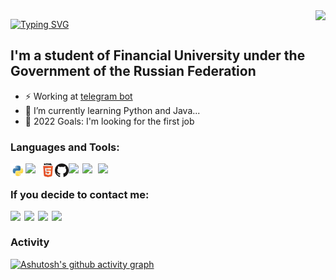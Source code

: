 <img src="https://cdn2.iconfinder.com/data/icons/cat-power/256/cat_drunk.png" align="right"/>  

[![Typing SVG](https://readme-typing-svg.herokuapp.com?color=%234300F7&size=25&height=55&lines=Hi+there%2C+I'm+Nikolai+Pikalov;Or...;Nps-rf)](https://git.io/typing-svg)

## I'm a student of Financial University under the Government of the Russian Federation

- ⚡ Working at [telegram bot](https://github.com/Nps-rf/AiogramTB)
- 🌱 I’m currently learning Python and Java...
- 🥅 2022 Goals: I'm looking for the first job 


### Languages and Tools:
[<img align="left" width="24px" src="https://raw.githubusercontent.com/github/explore/80688e429a7d4ef2fca1e82350fe8e3517d3494d/topics/python/python.png"/>][Python]
[<img align="left" width="25px" src="https://cdn4.iconfinder.com/data/icons/logos-and-brands/512/181_Java_logo_logos-256.png"/>][Java]
[<img align="left" width="22px" src="https://raw.githubusercontent.com/github/explore/80688e429a7d4ef2fca1e82350fe8e3517d3494d/topics/html/html.png"/>][HTML5]
[<img align="left" width="22px" src="https://raw.githubusercontent.com/github/explore/78df643247d429f6cc873026c0622819ad797942/topics/github/github.png"/>][Github]
[<img align="left" width="22px" src="https://cdn3.iconfinder.com/data/icons/social-media-2169/24/social_media_social_media_logo_git-256.png"/>][Git]
[<img align="left" width="25px" src="https://cdn4.iconfinder.com/data/icons/logos-and-brands/512/205_Markdown_logo_logos-256.png"/>][Markdown]
[<img align="left" width="24px" src="https://cdn2.iconfinder.com/data/icons/ecqlipse2/CMD.png"/>][cmd]

<br />

### If you decide to contact me:
[<img align="left" width="22px" src="https://cdn2.iconfinder.com/data/icons/social-icons-33/128/Instagram-256.png"/>][Instagram]
[<img align="left" width="22px" src="https://cdn4.iconfinder.com/data/icons/social-media-flat-7/64/Social-media_VK-256.png"/>][Vk]
[<img align="left" width="22px" src="https://cdn3.iconfinder.com/data/icons/social-icons-33/512/Telegram-256.png"/>][Telegram]
[<img align="left" width="24px" src="https://cdn0.iconfinder.com/data/icons/free-social-media-set/24/discord-256.png"/>][Discord]
<br />


### Activity
[![Ashutosh's github activity graph](https://activity-graph.herokuapp.com/graph?username=Nps-rf&theme=rogue)](https://github.com/ashutosh00710/github-readme-activity-graph)


[Github]: https://github.com/github
[instagram]: https://www.instagram.com/nps_rf/
[Vk]: https://vk.com/4doors_morewhores
[Telegram]: https://t.me/Nps_rf
[Discord]:  https://discordapp.com/users/303189106274467851/
[Python]: https://www.python.org/
[HTML5]: https://html.com/html5/
[Markdown]: https://www.markdownguide.org/getting-started/
[Git]: https://git-scm.com/
[cmd]: https://docs.microsoft.com/en-us/windows-server/administration/windows-commands/windows-commands
[Java]: https://www.java.com
